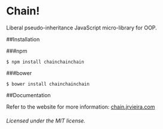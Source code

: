 # Chain!
Liberal pseudo-inheritance JavaScript micro-library for OOP.

##Installation

###npm

	$ npm install chainchainchain

###bower

	$ bower install chainchainchain

##Documentation

Refer to the website for more information: [chain.jrvieira.com](http://chain.jrvieira.com)


###### Licensed under the MIT license.